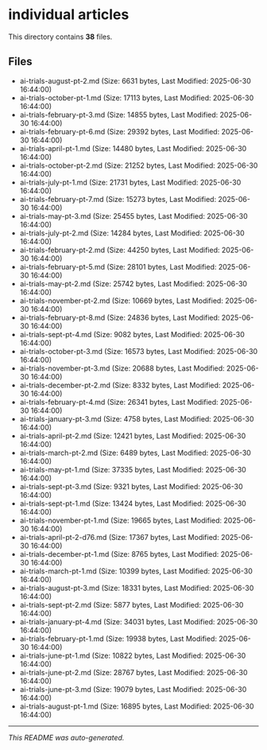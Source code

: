 # individual articles

This directory contains **38** files.

## Files

- ai-trials-august-pt-2.md (Size: 6631 bytes, Last Modified: 2025-06-30 16:44:00)
- ai-trials-october-pt-1.md (Size: 17113 bytes, Last Modified: 2025-06-30 16:44:00)
- ai-trials-february-pt-3.md (Size: 14855 bytes, Last Modified: 2025-06-30 16:44:00)
- ai-trials-february-pt-6.md (Size: 29392 bytes, Last Modified: 2025-06-30 16:44:00)
- ai-trials-april-pt-1.md (Size: 14480 bytes, Last Modified: 2025-06-30 16:44:00)
- ai-trials-october-pt-2.md (Size: 21252 bytes, Last Modified: 2025-06-30 16:44:00)
- ai-trials-july-pt-1.md (Size: 21731 bytes, Last Modified: 2025-06-30 16:44:00)
- ai-trials-february-pt-7.md (Size: 15273 bytes, Last Modified: 2025-06-30 16:44:00)
- ai-trials-may-pt-3.md (Size: 25455 bytes, Last Modified: 2025-06-30 16:44:00)
- ai-trials-july-pt-2.md (Size: 14284 bytes, Last Modified: 2025-06-30 16:44:00)
- ai-trials-february-pt-2.md (Size: 44250 bytes, Last Modified: 2025-06-30 16:44:00)
- ai-trials-february-pt-5.md (Size: 28101 bytes, Last Modified: 2025-06-30 16:44:00)
- ai-trials-may-pt-2.md (Size: 25742 bytes, Last Modified: 2025-06-30 16:44:00)
- ai-trials-november-pt-2.md (Size: 10669 bytes, Last Modified: 2025-06-30 16:44:00)
- ai-trials-february-pt-8.md (Size: 24836 bytes, Last Modified: 2025-06-30 16:44:00)
- ai-trials-sept-pt-4.md (Size: 9082 bytes, Last Modified: 2025-06-30 16:44:00)
- ai-trials-october-pt-3.md (Size: 16573 bytes, Last Modified: 2025-06-30 16:44:00)
- ai-trials-november-pt-3.md (Size: 20688 bytes, Last Modified: 2025-06-30 16:44:00)
- ai-trials-december-pt-2.md (Size: 8332 bytes, Last Modified: 2025-06-30 16:44:00)
- ai-trials-february-pt-4.md (Size: 26341 bytes, Last Modified: 2025-06-30 16:44:00)
- ai-trials-january-pt-3.md (Size: 4758 bytes, Last Modified: 2025-06-30 16:44:00)
- ai-trials-april-pt-2.md (Size: 12421 bytes, Last Modified: 2025-06-30 16:44:00)
- ai-trials-march-pt-2.md (Size: 6489 bytes, Last Modified: 2025-06-30 16:44:00)
- ai-trials-may-pt-1.md (Size: 37335 bytes, Last Modified: 2025-06-30 16:44:00)
- ai-trials-sept-pt-3.md (Size: 9321 bytes, Last Modified: 2025-06-30 16:44:00)
- ai-trials-sept-pt-1.md (Size: 13424 bytes, Last Modified: 2025-06-30 16:44:00)
- ai-trials-november-pt-1.md (Size: 19665 bytes, Last Modified: 2025-06-30 16:44:00)
- ai-trials-april-pt-2-d76.md (Size: 17367 bytes, Last Modified: 2025-06-30 16:44:00)
- ai-trials-december-pt-1.md (Size: 8765 bytes, Last Modified: 2025-06-30 16:44:00)
- ai-trials-march-pt-1.md (Size: 10399 bytes, Last Modified: 2025-06-30 16:44:00)
- ai-trials-august-pt-3.md (Size: 18331 bytes, Last Modified: 2025-06-30 16:44:00)
- ai-trials-sept-pt-2.md (Size: 5877 bytes, Last Modified: 2025-06-30 16:44:00)
- ai-trials-january-pt-4.md (Size: 34031 bytes, Last Modified: 2025-06-30 16:44:00)
- ai-trials-february-pt-1.md (Size: 19938 bytes, Last Modified: 2025-06-30 16:44:00)
- ai-trials-june-pt-1.md (Size: 10822 bytes, Last Modified: 2025-06-30 16:44:00)
- ai-trials-june-pt-2.md (Size: 28767 bytes, Last Modified: 2025-06-30 16:44:00)
- ai-trials-june-pt-3.md (Size: 19079 bytes, Last Modified: 2025-06-30 16:44:00)
- ai-trials-august-pt-1.md (Size: 16895 bytes, Last Modified: 2025-06-30 16:44:00)

---
*This README was auto-generated.*
